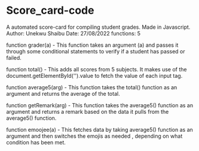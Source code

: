 # Score_card-code
A automated score-card for compiling student grades. Made in Javascript.
Author: Unekwu Shaibu
Date: 27/08/2022
functions: 5



function grader(a) - This function takes an argument (a) and passes it through some conditional statements to verify if a student has passed or failed.


function total() - This adds all scores from 5 subjects. It makes use of the document.getElementById('').value to fetch the value of each input tag.


function average5(arg) - This function takes the total() function as an argument and returns the average of the total.


function getRemark(arg) - This function takes the average5() function as an argument and returns a remark based on the data it pulls from the average5() function.


function emoojee(a) - This fetches data by taking average5() function as an argument and then switches the emojis as needed , depending on what condition has been met.
